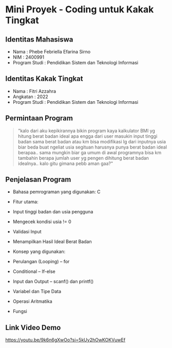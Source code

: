 # Mini Proyek - Coding untuk Kakak Tingkat

## Identitas Mahasiswa
- Nama  : Phebe Febriella Efarina Sirno 
- NIM   : 2400991
- Program Studi  : Pendidikan Sistem dan Teknologi Informasi

## Identitas Kakak Tingkat
- Nama  : Fitri Azzahra
- Angkatan  : 2022
- Program Studi  : Pendidikan Sistem dan Teknologi Informasi

## Permintaan Program
>"kalo dari aku kepikirannya bikin program kaya kalkulator BMI yg hitung berat badan ideal apa engga dari user masukin input tinggi badan sama berat badan atau km bisa modifikasi lg dari inputnya usia biar beda buat ngeliat usia segituan harusnya punya berat badan ideal berapaa.. sama mungkin biar ga umum di awal programnya bisa km tambahin berapa jumlah user yg pengen dihitung berat badan idealnya.. kalo gitu gimana pebb aman gaa?"

## Penjelasan Program
- Bahasa pemrograman yang digunakan: C
- Fitur utama:
- Input tinggi badan dan usia pengguna
- Mengecek kondisi usia != 0
- Validasi Input
- Menampilkan Hasil Ideal Berat Badan


- Konsep yang digunakan:
- Perulangan (Looping) – for
- Conditional – If-else
- Input dan Output – scanf() dan printf()
- Variabel dan Tipe Data
- Operasi Aritmatika
- Fungsi


## Link Video Demo
https://youtu.be/9k6n6gXwOo?si=5kUy2hOwKOKVuwEf
